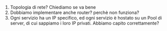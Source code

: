 1. Topologia di rete? Chiediamo se va bene
2. Dobbiamo implementare anche router? perchè non funziona?
3. Ogni servizio ha un IP specifico, ed ogni servizio è hostato su un Pool di server, di cui sappiamo i loro IP privati. Abbiamo capito correttamente?